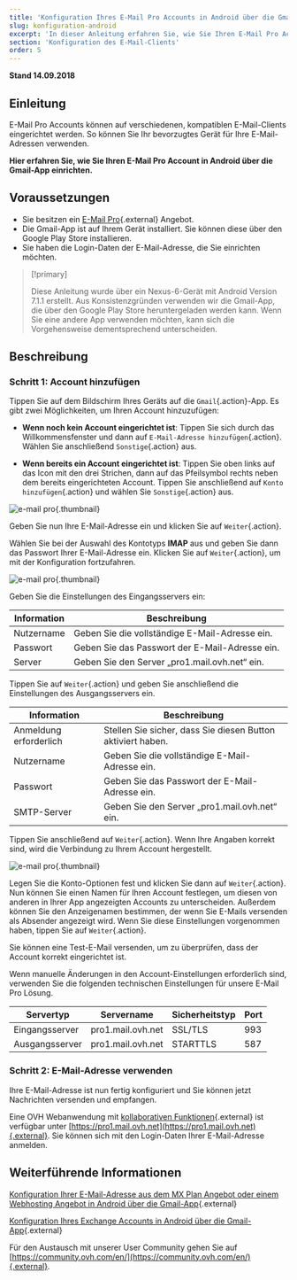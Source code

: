 ```yaml
---
title: 'Konfiguration Ihres E-Mail Pro Accounts in Android über die Gmail-App'
slug: konfiguration-android
excerpt: 'In dieser Anleitung erfahren Sie, wie Sie Ihren E-Mail Pro Account in Android über die Gmail-App einrichten.'
section: 'Konfiguration des E-Mail-Clients'
order: 5
---
```


**Stand 14.09.2018**

## Einleitung

E-Mail Pro Accounts können auf verschiedenen, kompatiblen E-Mail-Clients eingerichtet werden. So können Sie Ihr bevorzugtes Gerät für Ihre E-Mail-Adressen verwenden.

**Hier erfahren Sie, wie Sie Ihren E-Mail Pro Account in Android über die Gmail-App einrichten.**

## Voraussetzungen

- Sie besitzen ein [E-Mail Pro](https://www.ovh.de/emails/email-pro/){.external} Angebot.
- Die Gmail-App ist auf Ihrem Gerät installiert. Sie können diese über den Google Play Store installieren.
- Sie haben die Login-Daten der E-Mail-Adresse, die Sie einrichten möchten.

> [!primary]
>
> Diese Anleitung wurde über ein Nexus-6-Gerät mit Android Version 7.1.1 erstellt. Aus Konsistenzgründen verwenden wir die Gmail-App, die über den Google Play Store heruntergeladen werden kann. Wenn Sie eine andere App verwenden möchten, kann sich die Vorgehensweise dementsprechend unterscheiden.
>

## Beschreibung

### Schritt 1: Account hinzufügen

Tippen Sie auf dem Bildschirm Ihres Geräts auf die `Gmail`{.action}-App. Es gibt zwei Möglichkeiten, um Ihren Account hinzuzufügen:

- **Wenn noch kein Account eingerichtet ist**: Tippen Sie sich durch das Willkommensfenster und dann auf `E-Mail-Adresse hinzufügen`{.action}. Wählen Sie anschließend `Sonstige`{.action} aus. 

- **Wenn bereits ein Account eingerichtet ist**: Tippen Sie oben links auf das Icon mit den drei Strichen, dann auf das Pfeilsymbol rechts neben dem bereits eingerichteten Account. Tippen Sie anschließend auf `Konto hinzufügen`{.action} und wählen Sie `Sonstige`{.action} aus. 

![e-mail pro](images/configuration-email-pro-gmail-application-android-step1.png){.thumbnail}

Geben Sie nun Ihre E-Mail-Adresse ein und klicken Sie auf `Weiter`{.action}.

Wählen Sie bei der Auswahl des Kontotyps **IMAP** aus und geben Sie dann das Passwort Ihrer E-Mail-Adresse ein. Klicken Sie auf `Weiter`{.action}, um mit der Konfiguration fortzufahren.

![e-mail pro](images/configuration-email-pro-gmail-application-android-step2.png){.thumbnail}

Geben Sie die Einstellungen des Eingangsservers ein:

|Information|Beschreibung| 
|---|---| 
|Nutzername|Geben Sie die vollständige E-Mail-Adresse ein.|  
|Passwort|Geben Sie das Passwort der E-Mail-Adresse ein.|
|Server|Geben Sie den Server „pro1.mail.ovh.net“ ein.|

Tippen Sie auf `Weiter`{.action} und geben Sie anschließend die Einstellungen des Ausgangsservers ein.

|Information|Beschreibung| 
|---|---| 
|Anmeldung erforderlich|Stellen Sie sicher, dass Sie diesen Button aktiviert haben.|
|Nutzername|Geben Sie die vollständige E-Mail-Adresse ein.|  
|Passwort|Geben Sie das Passwort der E-Mail-Adresse ein.|
|SMTP-Server|Geben Sie den Server „pro1.mail.ovh.net“ ein.|

Tippen Sie anschließend auf `Weiter`{.action}. Wenn Ihre Angaben korrekt sind, wird die Verbindung zu Ihrem Account hergestellt.

![e-mail pro](images/configuration-email-pro-gmail-application-android-step3.png){.thumbnail}

Legen Sie die Konto-Optionen fest und klicken Sie dann auf `Weiter`{.action}. Nun können Sie einen Namen für Ihren Account festlegen, um diesen von anderen in Ihrer App angezeigten Accounts zu unterscheiden. Außerdem können Sie den Anzeigenamen bestimmen, der wenn Sie E-Mails versenden als Absender angezeigt wird. Wenn Sie diese Einstellungen vorgenommen haben, tippen Sie auf `Weiter`{.action}.

Sie können eine Test-E-Mail versenden, um zu überprüfen, dass der Account korrekt eingerichtet ist.

Wenn manuelle Änderungen in den Account-Einstellungen erforderlich sind, verwenden Sie die folgenden technischen Einstellungen für unsere E-Mail Pro Lösung.

|Servertyp|Servername|Sicherheitstyp|Port|
|---|---|---|---|
|Eingangsserver|pro1.mail.ovh.net|SSL/TLS|993|
|Ausgangsserver|pro1.mail.ovh.net|STARTTLS|587|

### Schritt 2: E-Mail-Adresse verwenden

Ihre E-Mail-Adresse ist nun fertig konfiguriert und Sie können jetzt Nachrichten versenden und empfangen.

Eine OVH Webanwendung mit [kollaborativen Funktionen](https://www.ovh.de/emails/){.external} ist verfügbar unter [https://pro1.mail.ovh.net](https://pro1.mail.ovh.net){.external}. Sie können sich mit den Login-Daten Ihrer E-Mail-Adresse anmelden.

## Weiterführende Informationen

[Konfiguration Ihrer E-Mail-Adresse aus dem MX Plan Angebot oder einem Webhosting Angebot in Android über die Gmail-App](https://docs.ovh.com/de/emails/konfiguration-android){.external}

[Konfiguration Ihres Exchange Accounts in Android über die Gmail-App](https://docs.ovh.com/de/microsoft-collaborative-solutions/exchange_20132016_konfiguration_in_android/){.external}

Für den Austausch mit unserer User Community gehen Sie auf [https://community.ovh.com/en/](https://community.ovh.com/en/){.external}.